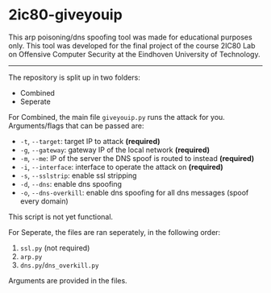 # 2ic80-giveyouip

This arp poisoning/dns spoofing tool was made for educational purposes only.
This tool was developed for the final project of the course 2IC80 Lab on Offensive Computer Security at the Eindhoven University of Technology.

---

The repository is split up in two folders:
- Combined
- Seperate

For Combined, the main file `giveyouip.py` runs the attack for you. Arguments/flags that can be passed are:
- `-t`, `--target`: target IP to attack **(required)**
- `-g`, `--gateway`: gateway IP of the local network **(required)**
- `-m`, `--me`: IP of the server the DNS spoof is routed to instead **(required)**
- `-i`, `--interface`: interface to operate the attack on **(required)**
- `-s`, `--sslstrip`: enable ssl stripping
- `-d`, `--dns`: enable dns spoofing
- `-o`, `--dns-overkill`: enable dns spoofing for all dns messages (spoof every domain) 

This script is not yet functional.

For Seperate, the files are ran seperately, in the following order:
1. `ssl.py` (not required)
2. `arp.py`
3. `dns.py`/`dns_overkill.py`

Arguments are provided in the files.
